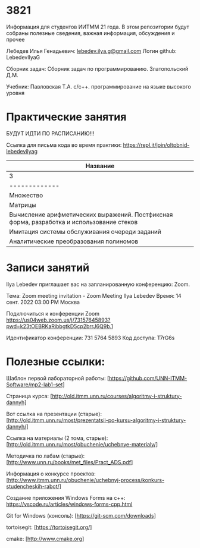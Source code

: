 # 3821
Информация для студентов ИИТММ 21 года.
В этом репозитории будут собраны полезные сведения, важная информация, обсуждения и прочее

Лебедев Илья Генадьевич: lebedev.ilya.g@gmail.com
Логин github: LebedevIlyaG 

Сборник задач:
Сборник задач по программированию. Златопольский Д.М.

Учебник:
Павловская Т.А. с/с++. программирование на языке высокого уровня

# Практические занятия

БУДУТ ИДТИ ПО РАСПИСАНИЮ!!!

Ссылка для письма кода во время практики: https://repl.it/join/oltpbnid-lebedevilyag

|Название|
|-------------|
|3|семестр|
|-------------|
|Множество|
|Матрицы|
|Вычисление арифметических выражений. Постфиксная форма, разработка и использование стеков|
|Имитация системы обслуживания очереди заданий|
|Аналитические преобразования полиномов|

# Записи занятий

﻿Ilya Lebedev приглашает вас на запланированную конференцию: Zoom.

Тема: Zoom meeting invitation - Zoom Meeting Ilya Lebedev
Время: 14 сент. 2022 03:00 PM Москва

Подключиться к конференции Zoom
https://us04web.zoom.us/j/73157645893?pwd=k23tOEBRKaRibbgtkD5cp2brrJ6Q9b.1

Идентификатор конференции: 731 5764 5893
Код доступа: T7rG6s



# Полезные ссылки:

Шаблон первой лабораторной работы: [https://github.com/UNN-ITMM-Software/mp2-lab1-set]

Страница курса: [http://old.itmm.unn.ru/courses/algoritmy-i-struktury-dannyh]

Вот ссылка на презентации (старые): [http://old.itmm.unn.ru/most/prezentatsii-po-kursu-algoritmy-i-struktury-dannyh/]

Ссылка на материалы (2 тома, старые): [http://old.itmm.unn.ru/most/obuchenie/uchebnye-materialy/]

Методичка по лабам (старые): [http://www.unn.ru/books/met_files/Pract_ADS.pdf]


Информация о конкурсе проектов: [http://www.itmm.unn.ru/obuchenie/uchebnyj-process/konkurs-studencheskih-rabot/]

Создание приложения Windows Forms на c++: https://vscode.ru/articles/windows-forms-cpp.html

Git for Windows (консоль): [https://git-scm.com/downloads] 

tortoisegit: [https://tortoisegit.org/]

cmake: [http://www.cmake.org]
